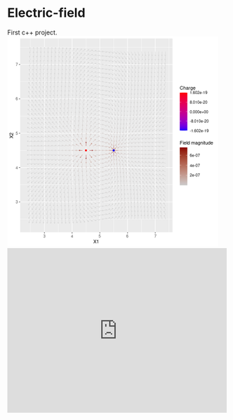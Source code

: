 # Electric-field
First c++ project.  
![screenshot of electric field](/plot.png)
<embed src="https://drive.google.com/viewerng/
viewer?embedded=true&url=https://docs.google.com/viewer?url=https://raw.githubusercontent.com/samuel-holdstock/electric-field/main/Rplots.pdf" width="500" height="375">
